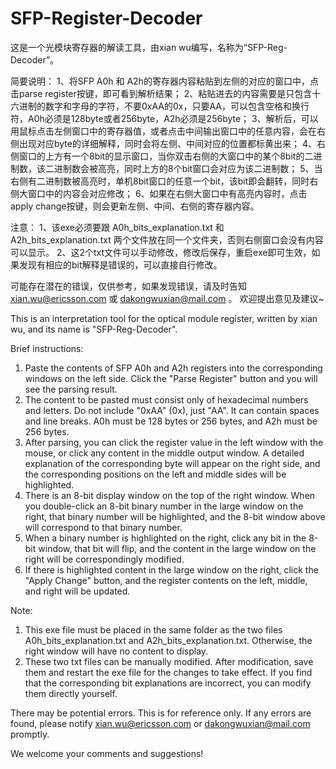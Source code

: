 # SFP-Register-Decoder

这是一个光模块寄存器的解读工具，由xian wu编写，名称为“SFP-Reg-Decoder”。

简要说明：
1、将SFP A0h 和 A2h的寄存器内容粘贴到左侧的对应的窗口中，点击parse register按键，即可看到解析结果；
2、粘贴进去的内容需要是只包含十六进制的数字和字母的字符，不要0xAA的0x，只要AA，可以包含空格和换行符，A0h必须是128byte或者256byte，A2h必须是256byte；
3、解析后，可以用鼠标点击左侧窗口中的寄存器值，或者点击中间输出窗口中的任意内容，会在右侧出现对应byte的详细解释，同时会将左侧、中间对应的位置都标黄出来；
4、右侧窗口的上方有一个8bit的显示窗口，当你双击右侧的大窗口中的某个8bit的二进制数，该二进制数会被高亮，同时上方的8个bit窗口会对应为该二进制数；
5、当右侧有二进制数被高亮时，单机8bit窗口的任意一个bit，该bit即会翻转，同时右侧大窗口中的内容会对应修改；
6、如果在右侧大窗口中有高亮内容时，点击apply change按键，则会更新左侧、中间、右侧的寄存器内容。

注意：
1、该exe必须要跟 A0h_bits_explanation.txt 和 A2h_bits_explanation.txt 两个文件放在同一个文件夹，否则右侧窗口会没有内容可以显示。
2、这2个txt文件可以手动修改，修改后保存，重启exe即可生效，如果发现有相应的bit解释是错误的，可以直接自行修改。

可能存在潜在的错误，仅供参考，如果发现错误，请及时告知 xian.wu@ericsson.com 或 dakongwuxian@mail.com 。
欢迎提出意见及建议~

This is an interpretation tool for the optical module register, written by xian wu, and its name is "SFP-Reg-Decoder". 

Brief instructions:

1. Paste the contents of SFP A0h and A2h registers into the corresponding windows on the left side. Click the "Parse Register" button and you will see the parsing result.
2. The content to be pasted must consist only of hexadecimal numbers and letters. Do not include "0xAA" (0x), just "AA". It can contain spaces and line breaks. A0h must be 128 bytes or 256 bytes, and A2h must be 256 bytes.
3. After parsing, you can click the register value in the left window with the mouse, or click any content in the middle output window. A detailed explanation of the corresponding byte will appear on the right side, and the corresponding positions on the left and middle sides will be highlighted.
4. There is an 8-bit display window on the top of the right window. When you double-click an 8-bit binary number in the large window on the right, that binary number will be highlighted, and the 8-bit window above will correspond to that binary number.
5. When a binary number is highlighted on the right, click any bit in the 8-bit window, that bit will flip, and the content in the large window on the right will be correspondingly modified.
6. If there is highlighted content in the large window on the right, click the "Apply Change" button, and the register contents on the left, middle, and right will be updated. 

Note:
1. This exe file must be placed in the same folder as the two files A0h_bits_explanation.txt and A2h_bits_explanation.txt. Otherwise, the right window will have no content to display.
2. These two txt files can be manually modified. After modification, save them and restart the exe file for the changes to take effect. If you find that the corresponding bit explanations are incorrect, you can modify them directly yourself. 

There may be potential errors. This is for reference only. If any errors are found, please notify xian.wu@ericsson.com or dakongwuxian@mail.com promptly.

We welcome your comments and suggestions!

